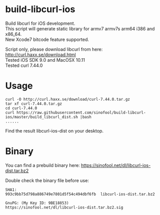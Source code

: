 build-libcurl-ios
=================
Build libcurl for iOS development.  
This script will generate static library for armv7 armv7s arm64 i386 and x86_64.  
New Xcode7 bitcode feature supported.  

Script only, please download libcurl from here: http://curl.haxx.se/download.html  
Tested iOS SDK 9.0 and MacOSX 10.11  
Tested curl 7.44.0

Usage
=================
```
curl -O http://curl.haxx.se/download/curl-7.44.0.tar.gz
tar xf curl-7.44.0.tar.gz
cd curl-7.44.0
curl https://raw.githubusercontent.com/sinofool/build-libcurl-ios/master/build_libcurl_dist.sh |bash
......
```
Find the result libcurl-ios-dist on your desktop.


Binary
=================
You can find a prebuild binary here: https://sinofool.net/dl/libcurl-ios-dist.tar.bz2

Double check the binary file before use:
```
SHA1:
993c9bb75d798a886749e7801d5f54c494dbf6fb  libcurl-ios-dist.tar.bz2

GnuPG: (My Key ID: 9BE18853)
https://sinofool.net/dl/libcurl-ios-dist.tar.bz2.sig
```

